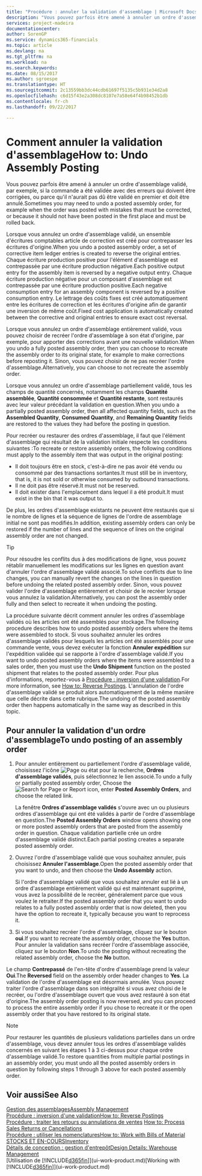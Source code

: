 ```yaml
---
title: "Procédure : annuler la validation d'assemblage | Microsoft Docs"
description: "Vous pouvez parfois être amené à annuler un ordre d'assemblage validé, par exemple, si la commande a été validée avec des erreurs qui doivent être corrigées, ou parce qu'il n'aurait pas dû être validé en premier et doit être annulé."
services: project-madeira
documentationcenter: 
author: SorenGP
ms.service: dynamics365-financials
ms.topic: article
ms.devlang: na
ms.tgt_pltfrm: na
ms.workload: na
ms.search.keywords: 
ms.date: 08/15/2017
ms.author: sgroespe
ms.translationtype: HT
ms.sourcegitcommit: 2c13559bb3dc44cdb61697f5135c5b931e34d2a8
ms.openlocfilehash: c6d15f43e2a308dc8107e7a58e64f4b98452b1db
ms.contentlocale: fr-ch
ms.lasthandoff: 09/22/2017

---
```

# <a name="how-to-undo-assembly-posting"></a><span data-ttu-id="265c1-103">Comment annuler la validation d'assemblage</span><span class="sxs-lookup"><span data-stu-id="265c1-103">How to: Undo Assembly Posting</span></span>
<span data-ttu-id="265c1-104">Vous pouvez parfois être amené à annuler un ordre d'assemblage validé, par exemple, si la commande a été validée avec des erreurs qui doivent être corrigées, ou parce qu'il n'aurait pas dû être validé en premier et doit être annulé.</span><span class="sxs-lookup"><span data-stu-id="265c1-104">Sometimes you may need to undo a posted assembly order, for example when the order was posted with mistakes that must be corrected, or because it should not have been posted in the first place and must be rolled back.</span></span>

<span data-ttu-id="265c1-105">Lorsque vous annulez un ordre d'assemblage validé, un ensemble d'écritures comptables article de correction est créé pour contrepasser les écritures d'origine.</span><span class="sxs-lookup"><span data-stu-id="265c1-105">When you undo a posted assembly order, a set of corrective item ledger entries is created to reverse the original entries.</span></span> <span data-ttu-id="265c1-106">Chaque écriture production positive pour l'élément d'assemblage est contrepassée par une écriture production négative.</span><span class="sxs-lookup"><span data-stu-id="265c1-106">Each positive output entry for the assembly item is reversed by a negative output entry.</span></span> <span data-ttu-id="265c1-107">Chaque écriture production négative pour un composant d'assemblage est contrepassée par une écriture production positive.</span><span class="sxs-lookup"><span data-stu-id="265c1-107">Each negative consumption entry for an assembly component is reversed by a positive consumption entry.</span></span> <span data-ttu-id="265c1-108">Le lettrage des coûts fixes est créé automatiquement entre les écritures de correction et les écritures d'origine afin de garantir une inversion de même coût.</span><span class="sxs-lookup"><span data-stu-id="265c1-108">Fixed cost application is automatically created between the corrective and original entries to ensure exact cost reversal.</span></span>  

<span data-ttu-id="265c1-109">Lorsque vous annulez un ordre d'assemblage entièrement validé, vous pouvez choisir de recréer l'ordre d'assemblage à son état d'origine, par exemple, pour apporter des corrections avant une nouvelle validation.</span><span class="sxs-lookup"><span data-stu-id="265c1-109">When you undo a fully posted assembly order, then you can choose to recreate the assembly order to its original state, for example to make corrections before reposting it.</span></span> <span data-ttu-id="265c1-110">Sinon, vous pouvez choisir de ne pas recréer l'ordre d'assemblage.</span><span class="sxs-lookup"><span data-stu-id="265c1-110">Alternatively, you can choose to not recreate the assembly order.</span></span>  

<span data-ttu-id="265c1-111">Lorsque vous annulez un ordre d'assemblage partiellement validé, tous les champs de quantité concernés, notamment les champs **Quantité assemblée**, **Quantité consommée** et **Quantité restante**, sont restaurés avec leur valeur précédant la validation en question.</span><span class="sxs-lookup"><span data-stu-id="265c1-111">When you undo a partially posted assembly order, then all affected quantity fields, such as the **Assembled Quantity**, **Consumed Quantity**, and **Remaining Quantity** fields are restored to the values they had before the posting in question.</span></span>  

<span data-ttu-id="265c1-112">Pour recréer ou restaurer des ordres d'assemblage, il faut que l'élément d'assemblage qui résultait de la validation initiale respecte les conditions suivantes :</span><span class="sxs-lookup"><span data-stu-id="265c1-112">To recreate or restore assembly orders, the following conditions must apply to the assembly item that was output in the original posting:</span></span>  

-   <span data-ttu-id="265c1-113">Il doit toujours être en stock, c'est-à-dire ne pas avoir été vendu ou consommé par des transactions sortantes.</span><span class="sxs-lookup"><span data-stu-id="265c1-113">It must still be in inventory, that is, it is not sold or otherwise consumed by outbound transactions.</span></span>  
-   <span data-ttu-id="265c1-114">Il ne doit pas être réservé.</span><span class="sxs-lookup"><span data-stu-id="265c1-114">It must not be reserved.</span></span>  
-   <span data-ttu-id="265c1-115">Il doit exister dans l'emplacement dans lequel il a été produit.</span><span class="sxs-lookup"><span data-stu-id="265c1-115">It must exist in the bin that it was output to.</span></span>  

<span data-ttu-id="265c1-116">De plus, les ordres d'assemblage existants ne peuvent être restaurés que si le nombre de lignes et la séquence de lignes de l'ordre de assemblage initial ne sont pas modifiés.</span><span class="sxs-lookup"><span data-stu-id="265c1-116">In addition, existing assembly orders can only be restored if the number of lines and the sequence of lines on the original assembly order are not changed.</span></span>  

> [!TIP]  
>  <span data-ttu-id="265c1-117">Pour résoudre les conflits dus à des modifications de ligne, vous pouvez rétablir manuellement les modifications sur les lignes en question avant d'annuler l'ordre d'assemblage validé associé.</span><span class="sxs-lookup"><span data-stu-id="265c1-117">To solve conflicts due to line changes, you can manually revert the changes on the lines in question before undoing the related posted assembly order.</span></span> <span data-ttu-id="265c1-118">Sinon, vous pouvez valider l'ordre d'assemblage entièrement et choisir de le recréer lorsque vous annulez la validation.</span><span class="sxs-lookup"><span data-stu-id="265c1-118">Alternatively, you can post the assembly order fully and then select to recreate it when undoing the posting.</span></span>  

<span data-ttu-id="265c1-119">La procédure suivante décrit comment annuler les ordres d'assemblage validés où les articles ont été assemblés pour stockage.</span><span class="sxs-lookup"><span data-stu-id="265c1-119">The following procedure describes how to undo posted assembly orders where the items were assembled to stock.</span></span> <span data-ttu-id="265c1-120">Si vous souhaitez annuler les ordres d'assemblage validés pour lesquels les articles ont été assemblés pour une commande vente, vous devez exécuter la fonction **Annuler expédition** sur l'expédition validée qui se rapporte à l'ordre d'assemblage validé.</span><span class="sxs-lookup"><span data-stu-id="265c1-120">If you want to undo posted assembly orders where the items were assembled to a sales order, then you must use the **Undo Shipment** function on the posted shipment that relates to the posted assembly order.</span></span> <span data-ttu-id="265c1-121">Pour plus d'informations, reportez-vous à [Procédure : inversion d'une validation](finance-how-reverse-journal-posting.md).</span><span class="sxs-lookup"><span data-stu-id="265c1-121">For more information, see [How to: Reverse Postings](finance-how-reverse-journal-posting.md).</span></span> <span data-ttu-id="265c1-122">L'annulation de l'ordre d'assemblage validé se produit alors automatiquement de la même manière que celle décrite dans cette rubrique.</span><span class="sxs-lookup"><span data-stu-id="265c1-122">The undoing of the posted assembly order then happens automatically in the same way as described in this topic.</span></span>  

## <a name="to-undo-posting-of-an-assembly-order"></a><span data-ttu-id="265c1-123">Pour annuler la validation d'un ordre d'assemblage</span><span class="sxs-lookup"><span data-stu-id="265c1-123">To undo posting of an assembly order</span></span>  
1.  <span data-ttu-id="265c1-124">Pour annuler entièrement ou partiellement l'ordre d'assemblage validé, choisissez l'icône ![Page ou état pour la recherche](media/ui-search/search_small.png "Page ou état pour la recherche"), **Ordres d'assemblage validés**, puis sélectionnez le lien associé.</span><span class="sxs-lookup"><span data-stu-id="265c1-124">To undo a fully or partially posted assembly order, Choose the ![Search for Page or Report](media/ui-search/search_small.png "Search for Page or Report icon") icon, enter **Posted Assembly Orders**, and choose the related link.</span></span>  

    <span data-ttu-id="265c1-125">La fenêtre **Ordres d'assemblage validés** s'ouvre avec un ou plusieurs ordres d'assemblage qui ont été validés à partir de l'ordre d'assemblage en question.</span><span class="sxs-lookup"><span data-stu-id="265c1-125">The **Posted Assembly Orders** window opens showing one or more posted assembly orders that are posted from the assembly order in question.</span></span> <span data-ttu-id="265c1-126">Chaque validation partielle crée un ordre d'assemblage validé distinct.</span><span class="sxs-lookup"><span data-stu-id="265c1-126">Each partial posting creates a separate posted assembly order.</span></span>  
2.  <span data-ttu-id="265c1-127">Ouvrez l'ordre d'assemblage validé que vous souhaitez annuler, puis choisissez **Annuler l'assemblage**.</span><span class="sxs-lookup"><span data-stu-id="265c1-127">Open the posted assembly order that you want to undo, and then choose the **Undo Assembly** action.</span></span>  

    <span data-ttu-id="265c1-128">Si l'ordre d'assemblage validé que vous souhaitez annuler est lié à un ordre d'assemblage entièrement validé qui est maintenant supprimé, vous avez la possibilité de le recréer, généralement parce que vous voulez le retraiter.</span><span class="sxs-lookup"><span data-stu-id="265c1-128">If the posted assembly order that you want to undo relates to a fully posted assembly order that is now deleted, then you have the option to recreate it, typically because you want to reprocess it.</span></span>  
3.  <span data-ttu-id="265c1-129">Si vous souhaitez recréer l'ordre d'assemblage, cliquez sur le bouton **oui**.</span><span class="sxs-lookup"><span data-stu-id="265c1-129">If you want to recreate the assembly order, choose the **Yes** button.</span></span> <span data-ttu-id="265c1-130">Pour annuler la validation sans recréer l'ordre d'assemblage associée, cliquez sur le bouton **Non**.</span><span class="sxs-lookup"><span data-stu-id="265c1-130">To undo the posting without recreating the related assembly order, choose the **No** button.</span></span>  

<span data-ttu-id="265c1-131">Le champ **Contrepassé** de l'en\-tête d'ordre d'assemblage prend la valeur **Oui**.</span><span class="sxs-lookup"><span data-stu-id="265c1-131">The **Reversed** field on the assembly order header changes to **Yes**.</span></span> <span data-ttu-id="265c1-132">La validation de l'ordre d'assemblage est désormais annulée. Vous pouvez traiter l'ordre d'assemblage dans son intégralité si vous avez choisi de le recréer, ou l'ordre d'assemblage ouvert que vous avez restauré à son état d'origine.</span><span class="sxs-lookup"><span data-stu-id="265c1-132">The assembly order posting is now reversed, and you can proceed to process the entire assembly order if you chose to recreate it or the open assembly order that you have restored to its original state.</span></span>  

> [!NOTE]  
>  <span data-ttu-id="265c1-133">Pour restaurer les quantités de plusieurs validations partielles dans un ordre d'assemblage, vous devez annuler tous les ordres d'assemblage validés concernés en suivant les étapes 1 à 3 ci-dessus pour chaque ordre d'assemblage validé.</span><span class="sxs-lookup"><span data-stu-id="265c1-133">To restore quantities from multiple partial postings in an assembly order, you must undo all the posted assembly orders in question by following steps 1 through 3 above for each posted assembly order.</span></span>  

## <a name="see-also"></a><span data-ttu-id="265c1-134">Voir aussi</span><span class="sxs-lookup"><span data-stu-id="265c1-134">See Also</span></span>  
[<span data-ttu-id="265c1-135">Gestion des assemblages</span><span class="sxs-lookup"><span data-stu-id="265c1-135">Assembly Management</span></span>](assembly-assemble-items.md)  
[<span data-ttu-id="265c1-136">Procédure : inversion d'une validation</span><span class="sxs-lookup"><span data-stu-id="265c1-136">How to: Reverse Postings</span></span>](finance-how-reverse-journal-posting.md)  
<span data-ttu-id="265c1-137">[Procédure : traiter les retours ou annulations de ventes](sales-how-process-sales-returns-cancellations.md)  </span><span class="sxs-lookup"><span data-stu-id="265c1-137">[How to: Process Sales Returns or Cancellations](sales-how-process-sales-returns-cancellations.md)  </span></span>  
[<span data-ttu-id="265c1-138">Procédure : utiliser les nomenclatures</span><span class="sxs-lookup"><span data-stu-id="265c1-138">How to: Work with Bills of Material</span></span>](inventory-how-work-BOMs.md)  
[<span data-ttu-id="265c1-139">STOCKS ET EN-COURS</span><span class="sxs-lookup"><span data-stu-id="265c1-139">Inventory</span></span>](inventory-manage-inventory.md)  
[<span data-ttu-id="265c1-140">Détails de conception : gestion d'entrepôt</span><span class="sxs-lookup"><span data-stu-id="265c1-140">Design Details: Warehouse Management</span></span>](design-details-warehouse-management.md)  
<span data-ttu-id="265c1-141">[Utilisation de [!INCLUDE[d365fin](includes/d365fin_md.md)]](ui-work-product.md)</span><span class="sxs-lookup"><span data-stu-id="265c1-141">[Working with [!INCLUDE[d365fin](includes/d365fin_md.md)]](ui-work-product.md)</span></span>

